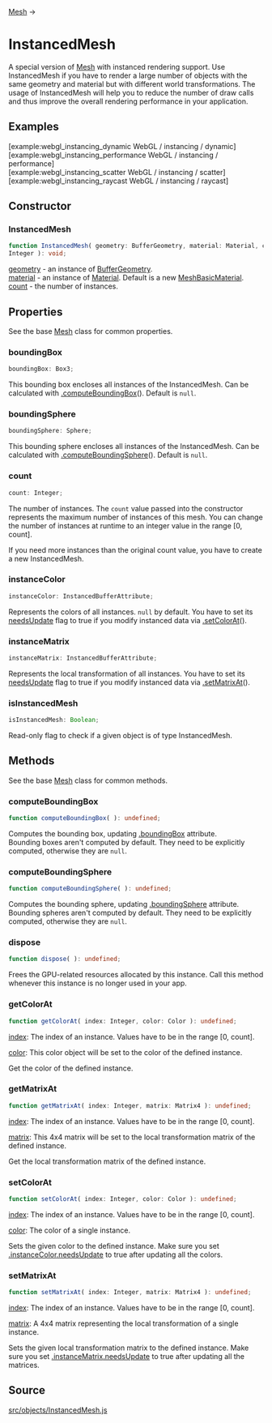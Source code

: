 [Mesh](en\objects\Mesh.html) →

# InstancedMesh

A special version of [Mesh](en\objects\Mesh.html) with instanced rendering
support. Use InstancedMesh if you have to render a large number of objects
with the same geometry and material but with different world transformations.
The usage of InstancedMesh will help you to reduce the number of draw calls
and thus improve the overall rendering performance in your application.

## Examples

[example:webgl_instancing_dynamic WebGL / instancing / dynamic]  
[example:webgl_instancing_performance WebGL / instancing / performance]  
[example:webgl_instancing_scatter WebGL / instancing / scatter]  
[example:webgl_instancing_raycast WebGL / instancing / raycast]

## Constructor

### InstancedMesh

  
  
```ts  
function InstancedMesh( geometry: BufferGeometry, material: Material, count:
Integer ): void;  
```  

[geometry](en\core\BufferGeometry.html) - an instance of
[BufferGeometry](en\core\BufferGeometry.html).  
[material](en\materials\Material.html) - an instance of
[Material](en\materials\Material.html). Default is a new
[MeshBasicMaterial](en\materials\MeshBasicMaterial.html).  
[count](#) - the number of instances.  

## Properties

See the base [Mesh](en\objects\Mesh.html) class for common properties.

### boundingBox

  
  
```ts  
boundingBox: Box3;  
```  

This bounding box encloses all instances of the InstancedMesh. Can be
calculated with [.computeBoundingBox](#)(). Default is `null`.

### boundingSphere

  
  
```ts  
boundingSphere: Sphere;  
```  

This bounding sphere encloses all instances of the InstancedMesh. Can be
calculated with [.computeBoundingSphere](#)(). Default is `null`.

### count

  
  
```ts  
count: Integer;  
```  

The number of instances. The `count` value passed into the constructor
represents the maximum number of instances of this mesh. You can change the
number of instances at runtime to an integer value in the range [0, count].

If you need more instances than the original count value, you have to create a
new InstancedMesh.

### instanceColor

  
  
```ts  
instanceColor: InstancedBufferAttribute;  
```  

Represents the colors of all instances. `null` by default. You have to set its
[needsUpdate](#) flag to true if you modify instanced data via
[.setColorAt](#)().

### instanceMatrix

  
  
```ts  
instanceMatrix: InstancedBufferAttribute;  
```  

Represents the local transformation of all instances. You have to set its
[needsUpdate](#) flag to true if you modify instanced data via
[.setMatrixAt](#)().

### isInstancedMesh

  
  
```ts  
isInstancedMesh: Boolean;  
```  

Read-only flag to check if a given object is of type InstancedMesh.

## Methods

See the base [Mesh](en\objects\Mesh.html) class for common methods.

### computeBoundingBox

  
  
```ts  
function computeBoundingBox( ): undefined;  
```  

Computes the bounding box, updating [.boundingBox](#) attribute.  
Bounding boxes aren't computed by default. They need to be explicitly
computed, otherwise they are `null`.

### computeBoundingSphere

  
  
```ts  
function computeBoundingSphere( ): undefined;  
```  

Computes the bounding sphere, updating [.boundingSphere](#) attribute.  
Bounding spheres aren't computed by default. They need to be explicitly
computed, otherwise they are `null`.

### dispose

  
  
```ts  
function dispose( ): undefined;  
```  

Frees the GPU-related resources allocated by this instance. Call this method
whenever this instance is no longer used in your app.

### getColorAt

  
  
```ts  
function getColorAt( index: Integer, color: Color ): undefined;  
```  

[index](#): The index of an instance. Values have to be in the range [0,
count].

[color](en\math\Color.html): This color object will be set to the color of the
defined instance.

Get the color of the defined instance.

### getMatrixAt

  
  
```ts  
function getMatrixAt( index: Integer, matrix: Matrix4 ): undefined;  
```  

[index](#): The index of an instance. Values have to be in the range [0,
count].

[matrix](en\math\Matrix4.html): This 4x4 matrix will be set to the local
transformation matrix of the defined instance.

Get the local transformation matrix of the defined instance.

### setColorAt

  
  
```ts  
function setColorAt( index: Integer, color: Color ): undefined;  
```  

[index](#): The index of an instance. Values have to be in the range [0,
count].

[color](en\math\Color.html): The color of a single instance.

Sets the given color to the defined instance. Make sure you set
[.instanceColor](#)[.needsUpdate](#) to true after updating all the colors.

### setMatrixAt

  
  
```ts  
function setMatrixAt( index: Integer, matrix: Matrix4 ): undefined;  
```  

[index](#): The index of an instance. Values have to be in the range [0,
count].

[matrix](en\math\Matrix4.html): A 4x4 matrix representing the local
transformation of a single instance.

Sets the given local transformation matrix to the defined instance. Make sure
you set [.instanceMatrix](#)[.needsUpdate](#) to true after updating all the
matrices.

## Source

<a
href="https://github.com/mrdoob/three.js/blob/master/src/objects/InstancedMesh.js">src/objects/InstancedMesh.js</a>

